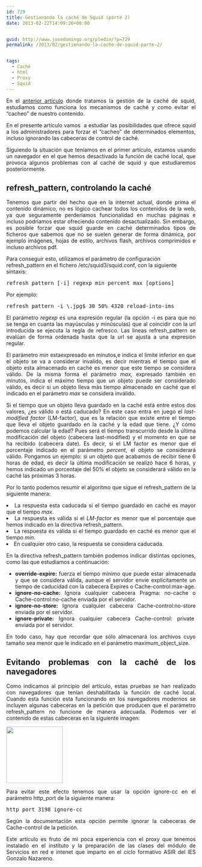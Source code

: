 ```yaml
---
id: 729
title: Gestionando la caché de Squid (parte 2)
date: 2013-02-22T14:09:26+00:00


guid: http://www.josedomingo.org/pledin/?p=729
permalink: /2013/02/gestionando-la-cache-de-squid-parte-2/


tags:
  - Caché
  - html
  - Proxy
  - Squid
---
```

<p style="text-align: justify;">
  En el <a href="http://www.josedomingo.org/pledin/2013/01/gestionando-la-cache-de-squid-parte-1/">anterior artículo</a> donde tratamos la gestión de la caché de squid, estudiamos como funciona los mecanismos de caché y como evitar el &#8220;cacheo&#8221; de nuestro contenido.
</p>

<p style="text-align: justify;">
  En el presente artículo vamos  a estudiar las posibilidades que ofrece squid a los administradores para forzar el &#8220;cacheo&#8221; de determinados elementos, incluso ignorando las cabeceras de control de caché.
</p>

<p style="text-align: justify;">
  Siguiendo la situación que teníamos en el primer artículo, estamos usando un navegador en el que hemos desactivado la función de caché local, que provoca algunos problemas con al caché de squid y que estudiaremos posteriormente.
</p>

<!--more-->

## refresh_pattern, controlando la caché

<p style="text-align: justify;">
  Tenemos que partir del hecho que en la internet actual, donde prima el contenido dinámico, no es lógico cachear todos los contenidos de la web, ya que seguramente perderíamos funcionalidad en muchas páginas e incluso podríamos estar ofreciendo contenido desactualizado. Sin embargo, es posible forzar que squid guarde en caché determinados tipos de ficheros que sabemos que no se suelen generar de forma dinámica, por ejemplo imágenes, hojas de estilo, archivos flash, archivos comprimidos e incluso archivos pdf.
</p>

Para conseguir esto, utilizamos el parámetro de configuración refresh_pattern en el fichero /etc/squid3/squid.conf, con la siguiente sintaxis:

<pre class="brush: actionscript3; gutter: false; first-line: 1">refresh_pattern [-i] regexp min percent max [options]</pre>

Por ejemplo:

<pre class="brush: actionscript3; gutter: false; first-line: 1">refresh_pattern -i \.jpg$ 30 50% 4320 reload-into-ims</pre>

<p style="text-align: justify;">
  El parámetro <em>regexp</em> es una expresión regular (la opción -i es para que no se tenga en cuanta las mayúsculas y minúsculas) que al coincidir con la url introducida se ejecuta la regla de refresco. Las lineas refresh_pattern se evalúan de forma ordenada hasta que la url se ajusta a una expresión regular.
</p>

<p style="text-align: justify;">
  El parámetro <em>min</em> estaexpresado en minutos,e indica el limite inferior en que el objeto se va a considerar invalido, es decir mientras el tiempo que el objeto esta almacenado en caché es menor que este tiempo se considera válido. De la misma forma el parámetro <em>max,</em> expresado también en minutos, indica el máximo tiempo que un objeto puede ser considerado válido, es decir si un objeto lleva más tiempo almacenado en caché que el indicado en el parámetro <em>max</em> se considera inválido.
</p>

<p style="text-align: justify;">
  Si el tiempo que un objeto lleva guardado en la caché está entre estos dos valores, ¿es válido o está caducado? En este caso entra en juego el <em>last-modified factor</em> (LM-factor), que es la relación que existe entre el tiempo que lleva el objeto guardado en la caché y la edad que tiene. ¿Y cómo podemos calcular la edad? Pues será el tiempo transcurrido desde la última modificación del objeto (cabecera last-modified) y el momento en que se ha recibido (cabecera date). Es decir, si el LM factor es menor que el porcentaje indicado en el parámetro <em>percent</em>, el objeto se considerará válido. Pongamos un ejemplo: si un objeto que acabamos de recibir tiene 6 horas de edad, es decir la última modificación se realizó hace 6 horas, y hemos indicado un porcentaje del 50% el objeto se considerará válido en la caché las próximas 3 horas.
</p>

<p style="text-align: justify;">
  Por lo tanto podemos resumir el algoritmo que sigue el refresh_pattern de la siguiente manera:
</p>

<li style="text-align: justify;">
  La respuesta esta caducada si el tiempo guardado en caché es mayor que el tiempo <em>max</em>.
</li>
<li style="text-align: justify;">
  La respuesta es válida si el<em> LM-factor</em> es menor que el porcentaje que hemos indicado en la directiva refresh_pattern.
</li>
<li style="text-align: justify;">
  La respuesta es válida si el tiempo guardado en caché es menor que el tiempo <em>min</em>.
</li>
<li style="text-align: justify;">
  En cualquier otro caso, la respuesta se considera caducada.
</li>

<p style="text-align: justify;">
  En la directiva refresh_pattern también podemos indicar distintas opciones, como las que estudiamos a continuación:
</p>

<ul style="text-align: justify;">
  <li style="text-align: justify;">
    <strong>override-expire:</strong> fuerza el tiempo mínimo que puede estar almacenada y que se considera válida, aunque el servidor envíe explícitamente un tiempo de caducidad con la cabecera Expires o Cache-control:max-age.
  </li>
  <li>
    <strong>ignore-no-cache:</strong> Ignora cualquier cabecera Pragma: no-cache o Cache-control:no-cache enviada por el servidor.
  </li>
  <li>
    <strong>ignore-no-store:</strong> Ignora cualquier cabecera Cache-control:no-store enviada por el servidor.
  </li>
  <li>
    <strong>ignore-private:</strong> Ignora cualquier cabecera Cache-control: private  enviada por el servidor.
  </li>
</ul>

<p style="text-align: justify;">
  En todo caso, hay que recordar que sólo almacenará los archivos cuyo tamaño sea menor que le indicado en el parámetro maximum_object_size.
</p>

<h2 style="text-align: justify;">
  Evitando problemas con la caché de los navegadores
</h2>

<p style="text-align: justify;">
  Como indicamos al principio del artículo, estas pruebas se han realizado con navegadores que tenían deshabilitada la función de caché local. Cuando esta función esta funcionando en los navegadores modernos se incluyen algunas cabeceras en la petición que producen que el parámetro refresh_pattern no funcione de manera adecuada. Podemos ver el contenido de estas cabeceras en la siguiente imagen:
</p>

<p style="text-align: justify;">
  <a href="{{ site.url }}{{ site.baseurl }}/assets/wp-content/uploads/2013/02/cache1.png"><img class="alignnone size-thumbnail wp-image-734" title="cache" src="{{ site.url }}{{ site.baseurl }}/assets/wp-content/uploads/2013/02/cache1-150x150.png" alt="" width="150" height="150" /></a>
</p>

<p style="text-align: justify;">
  Para evitar este efecto tenemos que usar la opción ignore-cc en el parámetro http_port de la siguiente manera:
</p>

<pre class="brush: actionscript3; gutter: false; first-line: 1">http_port 3198 ignore-cc</pre>

<p style="text-align: justify;">
  Según la documentación esta opción permite ignorar la cabeceras de Cache-control de la petición.
</p>

<p style="text-align: justify;">
  Este artículo es fruto de mi poca experiencia con el proxy que tenemos instalado en el instituto y la preparación de las clases del módulo de Servicios en red e intenet que imparto en el ciclo formativo ASIR del IES Gonzalo Nazareno.
</p>

<!-- AddThis Advanced Settings generic via filter on the_content -->

<!-- AddThis Share Buttons generic via filter on the_content -->